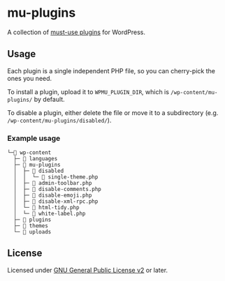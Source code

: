 # mu-plugins

A collection of [must-use plugins](https://wordpress.org/documentation/article/must-use-plugins/) for WordPress.

## Usage

Each plugin is a single independent PHP file, so you can cherry-pick the ones you need.

To install a plugin, upload it to `WPMU_PLUGIN_DIR`, which is `/wp-content/mu-plugins/` by default.

To disable a plugin, either delete the file or move it to a subdirectory (e.g. `/wp-content/mu-plugins/disabled/`).

### Example usage

```
└─📂 wp-content
  ├─ 📁 languages
  ├─ 📂 mu-plugins
  │  ├─ 📂 disabled
  │  │  └─ 📄 single-theme.php
  │  ├─ 📄 admin-toolbar.php
  │  ├─ 📄 disable-comments.php
  │  ├─ 📄 disable-emoji.php
  │  ├─ 📄 disable-xml-rpc.php
  │  └─ 📄 html-tidy.php
  │  └─ 📄 white-label.php
  ├─ 📁 plugins
  ├─ 📁 themes
  └─ 📁 uploads
```

## License

Licensed under [GNU General Public License v2](https://www.gnu.org/licenses/old-licenses/gpl-2.0.html) or later.
